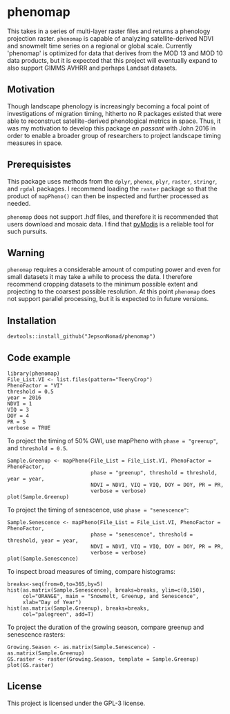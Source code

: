 # phenomap

This takes in a series of multi-layer raster files and returns a phenology projection raster.  `phenomap` is capable of analyzing satellite-derived NDVI and snowmelt time series on a regional or global scale.  Currently 'phenomap' is optimized for data that derives from the MOD 13 and MOD 10 data products, but it is expected that this project will eventually expand to also support GIMMS AVHRR and perhaps Landsat datasets.

## Motivation

Though landscape phenology is increasingly becoming a focal point of investigations of migration timing, hitherto no R packages existed that were able to reconstruct satellite-derived phenological metrics in space.  Thus, it was my motivation to develop this package *en passant* with John 2016 in order to enable a broader group of researchers to project landscape timing measures in space.  

## Prerequisistes

This package uses methods from the `dplyr`, `phenex`, `plyr`, `raster`, `stringr`, and `rgdal` packages.  I recommend loading the `raster` package so that the product of `mapPheno()` can then be inspected and further processed as needed.

`phenomap` does not support .hdf files, and therefore it is recommended that users download and mosaic data.  I find that [pyModis](https://github.com/lucadelu/pyModis) is a reliable tool for such pursuits.  

## Warning

`phenomap` requires a considerable amount of computing power and even for small datasets it may take a while to process the data.  I therefore recommend cropping datasets to the minimum possible extent and projecting to the coarsest possible resolution.  At this point `phenomap` does not support parallel processing, but it is expected to in future versions.

## Installation
```
devtools::install_github("JepsonNomad/phenomap")
```

## Code example
```
library(phenomap)
File_List.VI <- list.files(pattern="TeenyCrop")
PhenoFactor = "VI"
threshold = 0.5
year = 2016
NDVI = 1
VIQ = 3
DOY = 4
PR = 5
verbose = TRUE
```
To project the timing of 50% GWI, use mapPheno with `phase = "greenup"`, and `threshold = 0.5`.
```
Sample.Greenup <- mapPheno(File_List = File_List.VI, PhenoFactor = PhenoFactor,
                           phase = "greenup", threshold = threshold, year = year,
                           NDVI = NDVI, VIQ = VIQ, DOY = DOY, PR = PR,
                           verbose = verbose)
plot(Sample.Greenup)
```

To project the timing of senescence, use `phase = "senescence"`:
```
Sample.Senescence <- mapPheno(File_List = File_List.VI, PhenoFactor = PhenoFactor,
                           phase = "senescence", threshold = threshold, year = year,
                           NDVI = NDVI, VIQ = VIQ, DOY = DOY, PR = PR,
                           verbose = verbose)
plot(Sample.Senescence)
```

To inspect broad measures of timing, compare histograms:

```
breaks<-seq(from=0,to=365,by=5)
hist(as.matrix(Sample.Senescence), breaks=breaks, ylim=c(0,150),
     col="ORANGE", main = "Snowmelt, Greenup, and Senescence",
     xlab="Day of Year")
hist(as.matrix(Sample.Greenup), breaks=breaks,
     col="palegreen", add=T)
```

To project the duration of the growing season, compare greenup and senescence rasters:

```
Growing.Season <- as.matrix(Sample.Senescence) - as.matrix(Sample.Greenup)
GS.raster <- raster(Growing.Season, template = Sample.Greenup)
plot(GS.raster)
```

## License 

This project is licensed under the GPL-3 license.
